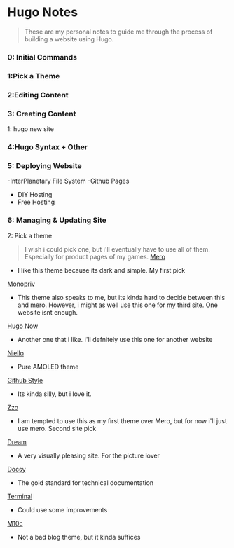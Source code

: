 # Hugo Notes

> These are my personal notes to guide me through the process of building a website using Hugo.

### 0: Initial Commands

### 1:Pick a Theme

### 2:Editing Content

### 3: Creating Content
1: hugo new site <site name>

### 4:Hugo Syntax + Other

### 5: Deploying Website

-InterPlanetary File System
-Github Pages
- DIY Hosting
- Free Hosting

### 6: Managing & Updating Site
2: Pick a theme
> I wish i could pick one, but i'll eventually have to use all of them. Especially for product pages of my games.
[Mero](https://themes.gohugo.io/mero/)
- I like this theme because its dark and simple. My first pick

[Monopriv](https://themes.gohugo.io/monopriv/)
- This theme also speaks to me, but its kinda hard to decide between this and mero. However, i might as well use this one for my third site. One website isnt enough.

[Hugo Now](https://themes.gohugo.io/hugo-now/)
- Another one that i like. I'll defnitely use this one for another website

[Niello](https://themes.gohugo.io/niello/)
- Pure AMOLED theme

[Github Style](https://themes.gohugo.io/github-style/)
- Its kinda silly, but i love it.

[Zzo](https://themes.gohugo.io/hugo-theme-zzo/)
- I am tempted to use this as my first theme over Mero, but for now i'll just use mero. Second site pick

[Dream](https://themes.gohugo.io/hugo-theme-dream/)
- A very visually pleasing site. For the picture lover

[Docsy](https://themes.gohugo.io/docsy/)
- The gold standard for technical documentation

[Terminal](https://themes.gohugo.io/hugo-theme-terminal/)
- Could use some improvements

[M10c](https://themes.gohugo.io/hugo-theme-m10c/)
- Not a bad blog theme, but it kinda suffices

